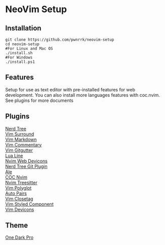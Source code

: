 # NeoVim Setup

## Installation

    git clone https://github.com/pwnrrk/neovim-setup
    cd neovim-setup
    #For Linux and Mac OS
    ./install.sh
    #For Windows
    ./install.ps1

## Features

Setup for use as text editor with pre-installed features for web development. You can also install more languages features with coc.nvim. See plugins for more documents

## Plugins

[Nerd Tree](https://github.com/preservim/nerdtree)  
[Vim Surround](https://github.com/tpope/vim-surround)  
[Vim Markdown](https://github.com/tpope/vim-markdown)  
[Vim Commentary](https://github.com/tpope/vim-commentary)  
[Vim Gitgutter](https://github.com/airblade/vim-gitgutter)  
[Lua Line](https://github.com/nvim-lualine/lualine.nvim)  
[Nvim Web Devicons](https://github.com/kyazdani42/nvim-web-devicons)  
[Nerd Tree Git Plugin](https://github.com/xuyuanp/nerdtree-git-plugin)  
[Ale](https://github.com/dense-analysis/ale)  
[COC Nvim](https://github.com/neoclide/coc.nvim)  
[Nvim Treesitter](https://github.com/nvim-treesitter/nvim-treesitter)  
[Vim Polyglot](https://github.com/sheerun/vim-polyglot)  
[Auto Pairs](https://github.com/jiangmiao/auto-pairs)  
[Vim Closetag](https://github.com/alvan/vim-closetag)  
[Vim Styled Component](https://github.com/styled-components/vim-styled-components)  
[Vim Devicons](https://github.com/ryanoasis/vim-devicons)

## Theme

[One Dark Pro](https://github.com/olimorris/onedarkpro.nvim)
